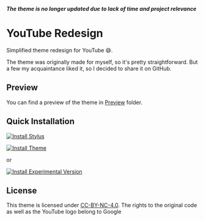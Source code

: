 ***The theme is no longer updated due to lack of time and project relevance***

# YouTube Redesign
Simplified theme redesign for YouTube :smile:.

The theme was originally made for myself, so it's pretty straightforward. But a few my acquaintance liked it, so I decided to share it on GitHub.

## Preview
You can find a preview of the theme in [Preview](https://github.com/decursus/yt-redesign/tree/master/preview) folder.


## Quick Installation

[![Install Stylus](https://img.shields.io/badge/Step%201%3A-Install%20Stylus-333949?style=for-the-badge)](https://chrome.google.com/webstore/detail/stylus/clngdbkpkpeebahjckkjfobafhncgmne)

[![Install Theme](https://img.shields.io/badge/Step%202%3A-Install%20Stable%20Theme-333949?style=for-the-badge)](https://raw.githubusercontent.com/decursus/yt-redesign/master/themes/yt-mat-des.user.css)

or

[![Install Experimental Version](https://img.shields.io/badge/Step%203%3A-Install%20Experimental%20Theme-333949?style=for-the-badge)](https://raw.githubusercontent.com/decursus/yt-redesign/master/themes/yt-redesign_exp.user.css)

## License

This theme is licensed under [CC-BY-NC-4.0](https://spdx.org/licenses/CC-BY-NC-4.0.html#licenseText).
The rights to the original code as well as the YouTube logo belong to Google
